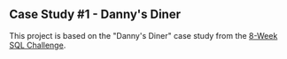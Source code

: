 
Case Study #1 - Danny's Diner
--
This project is based on the "Danny's Diner" case study from the [8-Week SQL Challenge](https://8weeksqlchallenge.com/case-study-1/).
